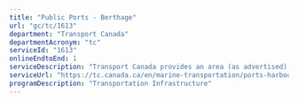 ```yaml
---
title: "Public Ports - Berthage"
url: "gc/tc/1613"
department: "Transport Canada"
departmentAcronym: "tc"
serviceId: "1613"
onlineEndtoEnd: 1
serviceDescription: "Transport Canada provides an area (as advertised) to secure a vessel for the purpose of moving passengers and goods in a safe and efficient manner while protecting the environment"
serviceUrl: "https://tc.canada.ca/en/marine-transportation/ports-harbours-anchorages/charges-services-public-ports-owned-transport-canada#berthage"
programDescription: "Transportation Infrastructure"
---
```

